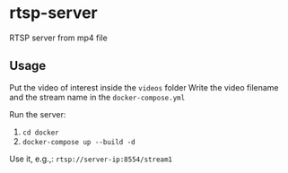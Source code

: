 # rtsp-server
RTSP server from mp4 file

## Usage

Put the video of interest inside the `videos` folder
Write the video filename and the stream name in the `docker-compose.yml`

Run the server:
1. `cd docker`
2. `docker-compose up --build -d`

Use it, e.g.,:
`rtsp://server-ip:8554/stream1`
